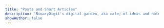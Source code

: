```yaml
---
title: "Posts and Short Articles"
description: "BinaryDigit's digital garden, aka cafe, of ideas and notes."
showAuthor: false
---
```


<link href="https://binarydigit.cafe" rel="me">